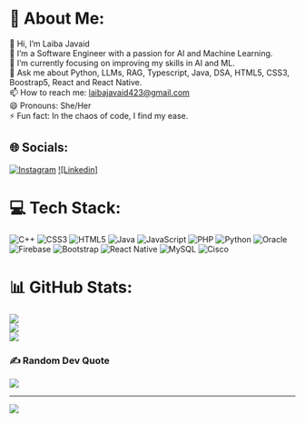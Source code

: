 # 💫 About Me:
👋 Hi, I’m Laiba Javaid<br>👀 I’m a Software Engineer with a passion for AI and Machine Learning.<br>🌱 I’m currently focusing on improving my skills in AI and ML.<br>💬 Ask me about Python, LLMs, RAG, Typescript, Java, DSA, HTML5, CSS3, Boostrap5, React and React Native.<br>📫 How to reach me: laibajavaid423@gmail.com<br>😄 Pronouns: She/Her<br>⚡ Fun fact: In the chaos of code, I find my ease.


## 🌐 Socials:
[![Instagram](https://img.shields.io/badge/Instagram-%23E4405F.svg?logo=Instagram&logoColor=white)](https://instagram.com/_developerdiaries) [![Linkedin]](https://www.linkedin.com/in/laiba-javaid1) 

# 💻 Tech Stack:
![C++](https://img.shields.io/badge/c++-%2300599C.svg?style=for-the-badge&logo=c%2B%2B&logoColor=white) ![CSS3](https://img.shields.io/badge/css3-%231572B6.svg?style=for-the-badge&logo=css3&logoColor=white) ![HTML5](https://img.shields.io/badge/html5-%23E34F26.svg?style=for-the-badge&logo=html5&logoColor=white) ![Java](https://img.shields.io/badge/java-%23ED8B00.svg?style=for-the-badge&logo=openjdk&logoColor=white) ![JavaScript](https://img.shields.io/badge/javascript-%23323330.svg?style=for-the-badge&logo=javascript&logoColor=%23F7DF1E) ![PHP](https://img.shields.io/badge/php-%23777BB4.svg?style=for-the-badge&logo=php&logoColor=white) ![Python](https://img.shields.io/badge/python-3670A0?style=for-the-badge&logo=python&logoColor=ffdd54) ![Oracle](https://img.shields.io/badge/Oracle-F80000?style=for-the-badge&logo=oracle&logoColor=white) ![Firebase](https://img.shields.io/badge/firebase-%23039BE5.svg?style=for-the-badge&logo=firebase) ![Bootstrap](https://img.shields.io/badge/bootstrap-%238511FA.svg?style=for-the-badge&logo=bootstrap&logoColor=white) ![React Native](https://img.shields.io/badge/react_native-%2320232a.svg?style=for-the-badge&logo=react&logoColor=%2361DAFB) ![MySQL](https://img.shields.io/badge/mysql-%2300000f.svg?style=for-the-badge&logo=mysql&logoColor=white) ![Cisco](https://img.shields.io/badge/cisco-%23049fd9.svg?style=for-the-badge&logo=cisco&logoColor=black)
# 📊 GitHub Stats:
![](https://github-readme-stats.vercel.app/api?username=laiba-javaid&theme=highcontrast&hide_border=false&include_all_commits=false&count_private=false)<br/>
![](https://github-readme-streak-stats.herokuapp.com/?user=laiba-javaid&theme=highcontrast&hide_border=false)<br/>
![](https://github-readme-stats.vercel.app/api/top-langs/?username=laiba-javaid&theme=highcontrast&hide_border=false&include_all_commits=false&count_private=false&layout=compact)

### ✍️ Random Dev Quote
![](https://quotes-github-readme.vercel.app/api?type=horizontal&theme=radical)

---
[![](https://visitcount.itsvg.in/api?id=laiba-javaid&icon=0&color=0)](https://visitcount.itsvg.in)

<!-- Proudly created with GPRM ( https://gprm.itsvg.in ) -->
